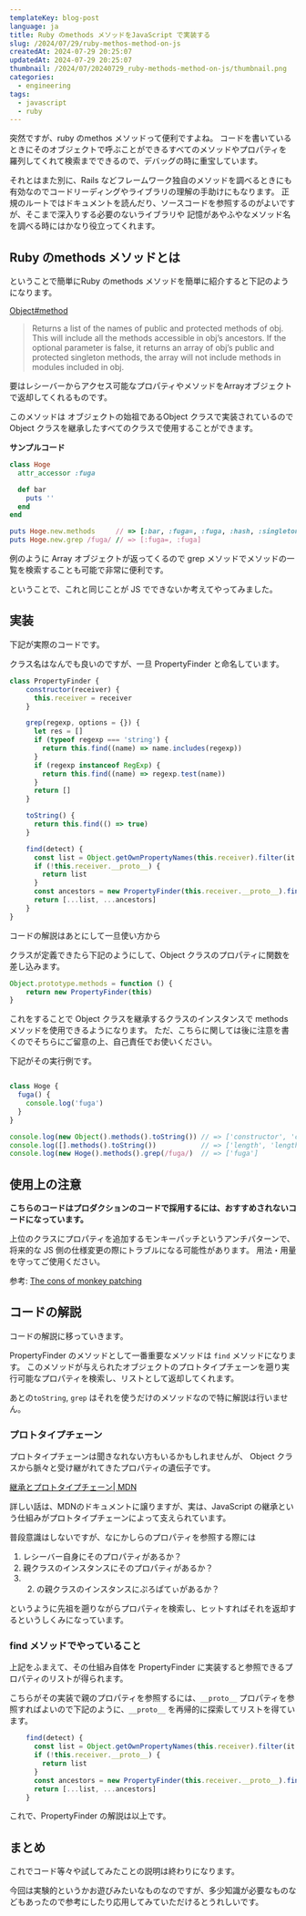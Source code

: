 ```yaml
---
templateKey: blog-post
language: ja
title: Ruby のmethods メソッドをJavaScript で実装する
slug: /2024/07/29/ruby-methos-method-on-js
createdAt: 2024-07-29 20:25:07
updatedAt: 2024-07-29 20:25:07
thumbnail: /2024/07/20240729_ruby-methods-method-on-js/thumbnail.png
categories:
  - engineering
tags:
  - javascript
  - ruby
---
```


突然ですが、ruby のmethos メソッドって便利ですよね。
コードを書いているときにそのオブジェクトで呼ぶことができるすべてのメソッドやプロパティを
羅列してくれて検索までできるので、デバッグの時に重宝しています。

それとはまた別に、Rails などフレームワーク独自のメソッドを調べるときにも有効なのでコードリーディングやライブラリの理解の手助けにもなります。
正規のルートではドキュメントを読んだり、ソースコードを参照するのがよいですが、そこまで深入りする必要のないライブラリや
記憶があやふやなメソッド名を調べる時にはかなり役立ってくれます。


## Ruby のmethods メソッドとは

ということで簡単にRuby のmethods メソッドを簡単に紹介すると下記のようになります。

[Object#method](https://ruby-doc.org/3.2.2/Object.html#method-i-methods)

> Returns a list of the names of public and protected methods of obj. This will include all the methods accessible in obj’s ancestors. If the optional parameter is false, it returns an array of obj’s public and protected singleton methods, the array will not include methods in modules included in obj.

要はレシーバーからアクセス可能なプロパティやメソッドをArrayオブジェクトで返却してくれるものです。

このメソッドは オブジェクトの始祖であるObject クラスで実装されているので Object クラスを継承したすべてのクラスで使用することができます。


**サンプルコード**

```ruby
class Hoge
  attr_accessor :fuga

  def bar
    puts ''
  end
end

puts Hoge.new.methods     // => [:bar, :fuga=, :fuga, :hash, :singleton_class, :dup, ...]
puts Hoge.new.grep /fuga/ // => [:fuga=, :fuga]
```

例のように Array オブジェクトが返ってくるので grep メソッドでメソッドの一覧を検索することも可能で非常に便利です。

ということで、これと同じことが JS でできないか考えてやってみました。

## 実装

下記が実際のコードです。

クラス名はなんでも良いのですが、一旦 PropertyFinder と命名しています。

```javascript
class PropertyFinder {
    constructor(receiver) {
      this.receiver = receiver
    }

    grep(regexp, options = {}) {
      let res = []
      if (typeof regexp === 'string') {
        return this.find((name) => name.includes(regexp))
      }
      if (regexp instanceof RegExp) {
        return this.find((name) => regexp.test(name))
      }
      return []
    }

    toString() {
      return this.find(() => true)
    }

    find(detect) {
      const list = Object.getOwnPropertyNames(this.receiver).filter(it => detect(it))
      if (!this.receiver.__proto__) {
        return list
      }
      const ancestors = new PropertyFinder(this.receiver.__proto__).find(detect)
      return [...list, ...ancestors]
    }
}
```

コードの解説はあとにして一旦使い方から

クラスが定義できたら下記のようにして、Object クラスのプロパティに関数を差し込みます。

```javascript
Object.prototype.methods = function () {
    return new PropertyFinder(this)
}
```

これをすることで Object クラスを継承するクラスのインスタンスで methods メソッドを使用できるようになります。
ただ、こちらに関しては後に注意を書くのでそちらにご留意の上、自己責任でお使いください。

下記がその実行例です。

```javascript

class Hoge {
  fuga() {
    console.log('fuga')
  }
}

console.log(new Object().methods().toString()) // => ['constructor', 'constructor', '__defineGetter__', '__defineSetter__', 'hasOwnProperty' ...]
console.log([].methods().toString())           // => ['length', 'length', 'constructor', 'at', 'concat', ...]
console.log(new Hoge().methods().grep(/fuga/)  // => ['fuga']

```

## 使用上の注意

**こちらのコードはプロダクションのコードで採用するには、おすすめされないコードになっています。**

上位のクラスにプロパティを追加するモンキーパッチというアンチパターンで、将来的な JS 側の仕様変更の際にトラブルになる可能性があります。
用法・用量を守ってご使用ください。

参考: [The cons of monkey patching](https://www.audero.it/blog/2016/12/05/monkey-patching-javascript/#the-cons-of-monkey-patching)

## コードの解説

コードの解説に移っていきます。

PropertyFinder のメソッドとして一番重要なメソッドは `find` メソッドになります。
このメソッドが与えられたオブジェクトのプロトタイプチェーンを遡り実行可能なプロパティを検索し、リストとして返却してくれます。

あとの`toString`, `grep` はそれを使うだけのメソッドなので特に解説は行いません。

### プロトタイプチェーン

プロトタイプチェーンは聞きなれない方もいるかもしれませんが、 Object クラスから脈々と受け継がれてきたプロパティの遺伝子です。

[継承とプロトタイプチェーン| MDN ](https://developer.mozilla.org/ja/docs/Web/JavaScript/Inheritance_and_the_prototype_chain)


詳しい話は、MDNのドキュメントに譲りますが、実は、JavaScript の継承という仕組みがプロトタイプチェーンによって支えられています。

普段意識はしないですが、なにかしらのプロパティを参照する際には

1. レシーバー自身にそのプロパティがあるか？
2. 親クラスのインスタンスにそのプロパティがあるか？
3. 2. の親クラスのインスタンスにぷろぱてぃがあるか？

というように先祖を遡りながらプロパティを検索し、ヒットすればそれを返却するというしくみになっています。

### find メソッドでやっていること

上記をふまえて、その仕組み自体を PropertyFinder に実装すると参照できるプロパティのリストが得られます。

こちらがその実装で親のプロパティを参照するには、`__proto__` プロパティを参照すればよいので下記のように、`__proto__` を再帰的に探索してリストを得ています。

```javascript
    find(detect) {
      const list = Object.getOwnPropertyNames(this.receiver).filter(it => detect(it))
      if (!this.receiver.__proto__) {
        return list
      }
      const ancestors = new PropertyFinder(this.receiver.__proto__).find(detect)
      return [...list, ...ancestors]
    }
```

これで、PropertyFinder の解説は以上です。


## まとめ

これでコード等々や試してみたことの説明は終わりになります。

今回は実験的というかお遊びみたいなものなのですが、多少知識が必要なものなどもあったので参考にしたり応用してみていただけるとうれしいです。

